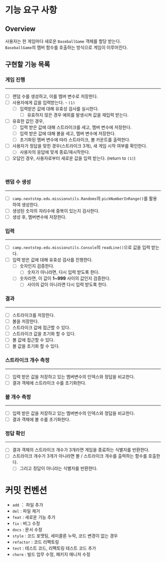 # 기능 요구 사항

## Overview

사용자는 한 게임마다 새로운 `BaseballGame` 객체를 할당 받는다. <br>
`BaseballGame`의 멤버 함수를 호출하는 방식으로 게임이 이루어진다. <br>

## 구현할 기능 목록

### 게임 진행

---

- [ ] 랜덤 수를 생성하고, 이를 멤버 변수로 저장한다.
- [ ] 사용자에게 값을 입력받는다. - `(1)`
  - [ ] 입력받은 값에 대해 유효성 검사를 실시한다.
    - [ ] 유효하지 않은 경우 예외를 발생시켜 값을 재입력 받는다.
- [ ] 유효한 값인 경우,
  - [ ] 입력 받은 값에 대해 스트라이크를 세고, 멤버 변수에 저장한다.
  - [ ] 입력 받은 값에 대해 볼을 세고, 멤버 변수에 저장한다.
  - [ ] 초기화된 멤버 변수에 따라 스트라이크, 볼 카운트를 출력한다.
- [ ] 사용자가 정답을 맞힌 경우(스트라이크 3개), 새 게임 시작 여부를 확인한다.
  - [ ] 사용자의 응답에 맞게 종료/재시작한다.
- [ ] 오답인 경우, 사용자로부터 새로운 값을 입력 받는다. (return to `(1)`)
  
<br>

### 랜덤 수 생성

---

- [ ] `camp.nextstep.edu.missionutils.Randoms`의 `pickNumberInRange()`를 활용하여 생성한다.
- [ ] 생성된 숫자의 자리수에 중복이 있는지 검사한다.
- [ ] 생성 후, 멤버변수에 저장한다.

### 입력

---

- [ ] `camp.nextstep.edu.missionutils.Console`의 `readLine()`으로 값을 입력 받는다.
- [ ] 입력 받은 값에 대해 유효성 검사를 진행한다.
  - [ ] 숫자인지 검증한다.
    - [ ] 숫자가 아니라면, 다시 입력 받도록 한다.
  - [ ] 숫자라면, 이 값이 **1~999** 사이의 값인지 검증한다.
    - [ ] 사이의 값이 아니라면 다시 입력 받도록 한다.

### 결과

---

- [ ] 스트라이크를 저장한다.
- [ ] 볼을 저장한다.
- [ ] 스트라이크 값에 접근할 수 있다.
- [ ] 스트라이크 값을 초기화 할 수 있다.
- [ ] 볼 값에 접근할 수 있다.
- [ ] 볼 값을 초기화 할 수 있다.

### 스트라이크 개수 측정

---

- [ ] 입력 받은 값을 저장하고 있는 멤버변수의 인덱스와 정답을 비교한다.
- [ ] 결과 객체에 스트라이크 수를 초기화한다.

### 볼 개수 측정

---

- [ ] 입력 받은 값을 저장하고 있는 멤버변수의 인덱스와 정답을 비교한다.
- [ ] 결과 객체에 볼 수를 초기화한다.

### 정답 확인

---

- [ ] 결과 객체의 스트라이크 개수가 3개라면 게임을 종료하는 식별자를 반환한다.
- [ ] 스트라이크 개수가 3개가 아니라면 볼 / 스트라이크 개수를 출력하는 함수를 호출한다.
  - [ ] 그리고 정답이 아니라는 식별자를 반환한다.

# 커밋 컨벤션

- `add` ： 파일 추가
- `del` : 파일 제거
- `feat` : 새로운 기능 추가
- `fix` : 버그 수정
- `docs` : 문서 수정
- `style` : 코드 포맷팅, 세미콜론 누락, 코드 변경이 없는 경우
- `refactor` : 코드 리펙토링
- `test` : 테스트 코드, 리펙토링 테스트 코드 추가
- `chore` : 빌드 업무 수정, 패키지 매니저 수정
